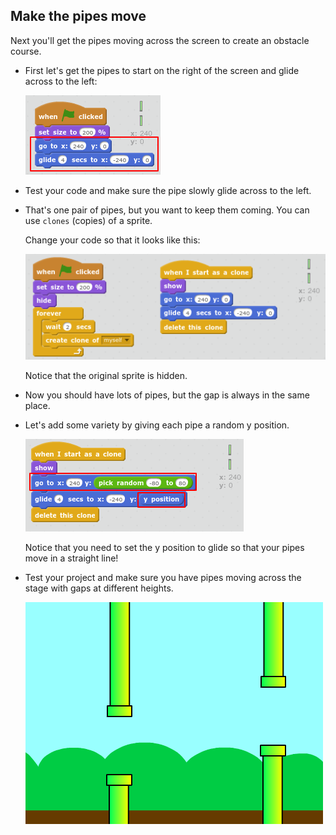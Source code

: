 
## Make the pipes move

Next you'll get the pipes moving across the screen to create an obstacle course. 

+ First let's get the pipes to start on the right of the screen and glide across to the left: 

    ![screenshot](images/flappy-glide.png)

+ Test your code and make sure the pipe slowly glide across to the left. 

+ That's one pair of pipes, but you want to keep them coming. You can use `clones` (copies) of a sprite. 

    Change your code so that it looks like this:

    ![screenshot](images/flappy-clones.png)
    
    Notice that the original sprite is hidden. 
    
+ Now you should have lots of pipes, but the gap is always in the same place. 

+ Let's add some variety by giving each pipe a random y position. 

    ![screenshot](images/flappy-random.png)
    
    Notice that you need to set the y position to glide so that your pipes move in a straight line!
    
+ Test your project and make sure you have pipes moving across the stage with gaps at different heights. 

    ![screenshot](images/flappy-pipes-test.png)
    
    



